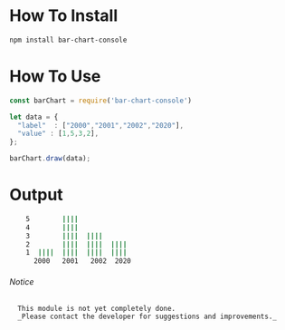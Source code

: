 # How To Install

```sh
npm install bar-chart-console
```

# How To Use

```js
const barChart = require('bar-chart-console')

let data = {
  "label"  : ["2000","2001","2002","2020"],
  "value" : [1,5,3,2],
};

barChart.draw(data);
```
# Output
```sh
    5        ||||             
    4        ||||             
    3        ||||  ||||       
    2        ||||  ||||  |||| 
    1  ||||  ||||  ||||  |||| 
      2000   2001   2002  2020  

```
###### Notice
```
  This module is not yet completely done.
  _Please contact the developer for suggestions and improvements._
```



